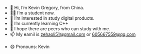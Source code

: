 - 👋 Hi, I’m Kevin Gregory, from China.
- 👨‍🎓 I‘m a student now.
- 👀 I’m interested in study digital products.  
- 🌱 I’m currently learning C++    
- 💞️ I hope there are peers who can study with me.            
- 📫 My eamil is zehaoli51@gmail.com or 605667559@qq.com                          
- 😄 Pronouns: Kevin  

<!---
605667559/605667559 is a ✨ special ✨ repository because its `README.md` (this file) appears on your GitHub profile.    
You can click the Preview link to take a look at your changes.  
--->
